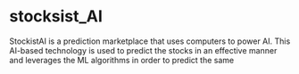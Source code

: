 # stocksist_AI
StockistAI is a prediction marketplace that uses computers to power AI. This AI-based technology is used to predict the stocks in an effective manner and leverages the ML algorithms in order to predict the same
